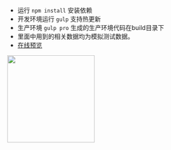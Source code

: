 
* 运行 `npm install` 安装依赖
* 开发环境运行 `gulp` 支持热更新
* 生产环境 `gulp pro` 生成的生产环境代码在build目录下
* 里面中用到的相关数据均为模拟测试数据。
* [在线预览](http://kunkun12.com/react-mishop/build/)

 <img src="http://7o5118.com1.z0.glb.clouddn.com/qrcode.png" style="width: 20p;height: 200px;">